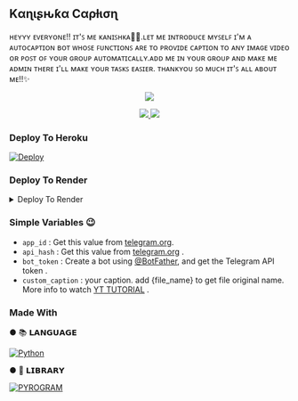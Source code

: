 ## <b>Kαɳιʂԋƙα Cαρƚισɳ</b>

ʜᴇʏʏʏ ᴇᴠᴇʀʏᴏɴᴇ!! ɪᴛ'ꜱ ᴍᴇ ᴋᴀɴɪꜱʜᴋᴀ🙋‍♀.ʟᴇᴛ ᴍᴇ ɪɴᴛʀᴏᴅᴜᴄᴇ ᴍʏꜱᴇʟꜰ ɪ'ᴍ ᴀ ᴀᴜᴛᴏᴄᴀᴘᴛɪᴏɴ ʙᴏᴛ ᴡʜᴏꜱᴇ ꜰᴜɴᴄᴛɪᴏɴꜱ ᴀʀᴇ ᴛᴏ ᴘʀᴏᴠɪᴅᴇ ᴄᴀᴘᴛɪᴏɴ ᴛᴏ ᴀɴʏ ɪᴍᴀɢᴇ ᴠɪᴅᴇᴏ ᴏʀ ᴘᴏꜱᴛ ᴏꜰ ʏᴏᴜʀ ɢʀᴏᴜᴘ ᴀᴜᴛᴏᴍᴀᴛɪᴄᴀʟʟʏ.ᴀᴅᴅ ᴍᴇ ɪɴ ʏᴏᴜʀ ɢʀᴏᴜᴘ ᴀɴᴅ ᴍᴀᴋᴇ ᴍᴇ ᴀᴅᴍɪɴ ᴛʜᴇʀᴇ ɪ'ʟʟ ᴍᴀᴋᴇ ʏᴏᴜʀ ᴛᴀꜱᴋꜱ ᴇᴀꜱɪᴇʀ. ᴛʜᴀɴᴋʏᴏᴜ ꜱᴏ ᴍᴜᴄʜ ɪᴛ'ꜱ ᴀʟʟ ᴀʙᴏᴜᴛ ᴍᴇ!!✨

</h2>
<p align="center">
  <img src="https://telegra.ph/file/d9244daeed1166b87be07.jpg">
</p>


  </a>
</p>
<p align="center">
  <a href="https://github.com/CoderXKrishna/Kanishka_Caption_Bot/stargazers">
    <img src="https://img.shields.io/github/stars/CoderXKrishna/Kanishka_Caption_Bot-V1?style=social">

  </a>
  
  <a href="https://github.com/CoderXKrishna/Kanishka_Caption_Bot/fork">
    <img src="https://img.shields.io/github/forks/CoderXKrishna/Kanishka_Caption_Bot-V1?label=Fork&style=social">

  </a>  
</p>


### Deploy To Heroku
[![Deploy](https://www.herokucdn.com/deploy/button.svg)](https://heroku.com/deploy?template=https://github.com/CoderXKrishna/Kanishka_Caption_Bot)  

### Deploy To Render 

<details><summary>Deploy To Render</summary>
<br>
<b>
Use these commands:
<br>
<br>
• Build Command: <code>pip3 install -U -r requirements.txt</code>
<br>
<br>
• Start Command: <code>gunicorn app:app & python3 main.py</code>
<br>
<br>
Go to https://uptimerobot.com/ and add a monitor to keep your bot alive.
<br>
<br>
Use these settings when adding a monitor:</b>
<br>
<br>
<img src="https://telegra.ph/file/629904df4e85d03a15288.jpg" alt="render template">
<br>
<br>
<b>Click on the below button to deploy directly to render ↓</b>
<br>
<br>
<a href="https://render.com/deploy?repo=https://github.com/CoderXKrishna/Kanishka_Caption_Bot/tree/main">
<img src="https://render.com/images/deploy-to-render-button.svg" alt="Deploy to Render">
</a>
</details>

### Simple Variables 😉

* `app_id` : Get this value from [telegram.org](https://my.telegram.org/apps).
* `api_hash` : Get this value from [telegram.org](https://my.telegram.org/apps) .
* `bot_token` : Create a bot using [@BotFather](https://telegram.dog/BotFather), and get the Telegram API token .
* `custom_caption` : your caption. add {file_name} to get file original name. More info to watch [YT TUTORIAL](https://youtube.com/@Tech_VJ) .

### Made With 

● 📚 𝗟𝗔𝗡𝗚𝗨𝗔𝗚𝗘

[![Python](https://img.shields.io/badge/python-3670A0?style=for-the-badge&logo=python&logoColor=ffdd54)](https://www.python.org)

● 🧮 𝗟𝗜𝗕𝗥𝗔𝗥𝗬

[![PYROGRAM](https://img.shields.io/badge/%F0%9F%94%A5-PYROGRAM%20-orange)](https://docs.pyrogram.org)












